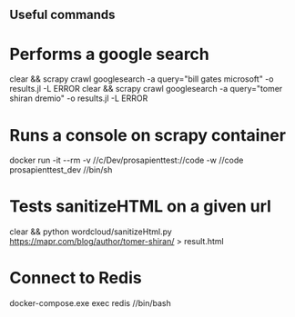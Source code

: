 ## Useful commands

# Performs a google search
clear && scrapy crawl googlesearch -a query="bill gates microsoft" -o results.jl -L ERROR
clear && scrapy crawl googlesearch -a query="tomer shiran dremio" -o results.jl -L ERROR

# Runs a console on scrapy container
docker run -it --rm -v //c/Dev/prosapienttest://code -w //code prosapienttest_dev //bin/sh

# Tests sanitizeHTML on a given url
clear && python wordcloud/sanitizeHtml.py https://mapr.com/blog/author/tomer-shiran/ > result.html

# Connect to Redis
docker-compose.exe exec redis //bin/bash

